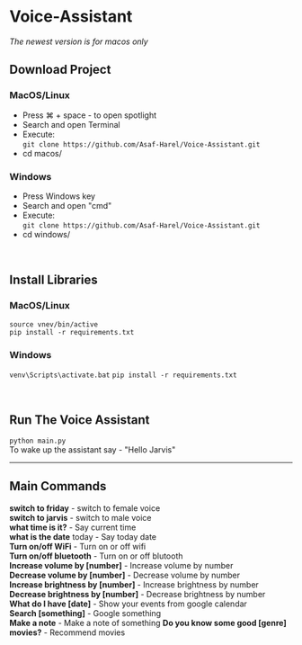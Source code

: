 # Voice-Assistant
<i>The newest version is for macos only</i>

## Download Project
### MacOS/Linux
* Press ⌘ + space - to open spotlight
* Search and open Terminal
* Execute:<br>
`git clone https://github.com/Asaf-Harel/Voice-Assistant.git`
* cd macos/

### Windows
* Press Windows key
* Search and open "cmd"
* Execute:<br>
`git clone https://github.com/Asaf-Harel/Voice-Assistant.git`
* cd windows/

<br>

## Install Libraries
### MacOS/Linux
`source vnev/bin/active`<br>
`pip install -r requirements.txt`

### Windows
`venv\Scripts\activate.bat`
`pip install -r requirements.txt`

<br>

## Run The Voice Assistant
`python main.py`
<br>
To wake up the assistant say - "Hello Jarvis"
 
---
## Main Commands
**switch to friday**  - switch to female voice<br>
**switch to jarvis** - switch to male voice<br>
**what time is it?** - Say current time<br>
**what is the date** today - Say today date<br>
**Turn on/off WiFi** - Turn on or off wifi<br>
**Turn on/off bluetooth** - Turn on or off blutooth<br>
**Increase volume by [number]** - Increase volume by number<br>
**Decrease volume by [number]** - Decrease volume by number<br>
**Increase brightness by [number]** - Increase brightness by number<br>
**Decrease brightness by [number]** - Decrease brightness by number<br>
**What do I have [date]** - Show your events from google calendar<br>
**Search [something]** - Google something<br>
**Make a note** - Make a note of something
**Do you know some good [genre] movies?** - Recommend movies

